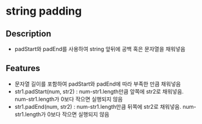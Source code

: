 # string padding

## Description
- padStart와 padEnd를 사용하여 string 앞뒤에 공백 혹은 문자열을 채워넣음

## Features
- 문자열 길이를 포함하여 padStart와 padEnd에 따라 부족한 만큼 채워넣음
- str1.padStart(num, str2) : num-str1.length만큼 앞쪽에 str2로 채워넣음. num-str1.length가 0보다 작으면 실행되지 않음
- str1.padEnd(num, str2) : num-str1.length만큼 뒤쪽에 str2로 채워넣음. num-str1.length가 0보다 작으면 실행되지 않음